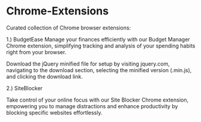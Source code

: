 # Chrome-Extensions
Curated collection of Chrome browser extensions:

1.) BudgetEase
  Manage your finances efficiently with our Budget Manager Chrome extension, simplifying tracking and analysis of your spending habits right from your browser.

  Download the jQuery minified file for setup by visiting jquery.com, navigating to the download section, selecting the minified version (.min.js), and clicking the download link.

2.) SiteBlocker

  Take control of your online focus with our Site Blocker Chrome extension, empowering you to manage distractions and enhance productivity by blocking specific websites effortlessly.

